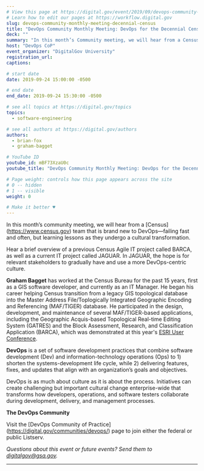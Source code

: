 ```yaml
---
# View this page at https://digital.gov/event/2019/09/devops-community-monthly-meeting-devops-for
# Learn how to edit our pages at https://workflow.digital.gov
slug: devops-community-monthly-meeting-decennial-census
title: "DevOps Community Monthly Meeting: DevOps for the Decennial Census"
deck: ""
summary: "In this month’s Community meeting, we will hear from a Census team that is brand new to DevOps—failing fast and often, but learning lessons as they undergo a cultural transformation."
host: "DevOps CoP"
event_organizer: "DigitalGov University"
registration_url: 
captions: 

# start date
date: 2019-09-24 15:00:00 -0500

# end date
end_date: 2019-09-24 15:30:00 -0500

# see all topics at https://digital.gov/topics
topics: 
  - software-engineering

# see all authors at https://digital.gov/authors
authors: 
  - brian-fox
  - graham-bagget

# YouTube ID
youtube_id: mBF73XzaU0c
youtube_title: "DevOps Community Monthly Meeting: DevOps for the Decennial Census"

# Page weight: controls how this page appears across the site
# 0 -- hidden
# 1 -- visible
weight: 0

# Make it better ♥
---
```


In this month’s community meeting, we will hear from a [Census] (https://www.census.gov) team that is brand new to DevOps&mdash;failing fast and often, but learning lessons as they undergo a cultural transformation. 

Hear a brief overview of a previous Census Agile IT project called BARCA, as well as a current IT project called JAGUAR. In JAGUAR, the hope is for relevant stakeholders to gradually have and use a more DevOps-centric culture.  
 
**Graham Bagget** has worked at the Census Bureau for the past 15 years, first as a GIS software developer, and currently as an IT Manager. He began his career helping Census transition from a legacy GIS topological database into the Master Address File/Toplogically Integrated Geographic Encoding and Referencing (MAF/TIGER) database. He participated in the design, development, and maintenance of several MAF/TIGER-based applications, including the Geographic Acquis-based Topological Real-time Editing System (GATRES) and the Block Assessment, Research, and Classification Application (BARCA), which was demonstrated at this year's [ESRI User Conference](https://www.esri.com/videos/watch?&channelid=UC_yE3TatdZKAXvt_TzGJ6mw&playlistid=PLaPDDLTCmy4bC2dGacC3ZH8YnCl4x7kuB). 

**DevOps** is a set of software development practices that combine software development (Dev) and information-technology operations (Ops) to 1) shorten the systems-development life cycle, while 2) delivering features, fixes, and updates that align with an organization’s goals and objectives. 

DevOps is as much about culture as it is about the process. Initiatives can create challenging but important cultural change enterprise-wide that transforms how developers, operations, and software testers collaborate during development, delivery, and management processes. 

**The DevOps Community** 

Visit the [DevOps Community of Practice] (https://digital.gov/communities/devops/) page to join either the federal or public Listserv. 

_Questions about this event or future events? Send them to [digitalgov@gsa.gov](mailto:digitalgov@gsa.gov)._ 

---

